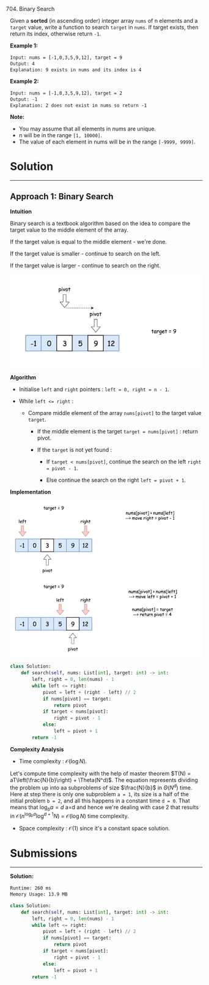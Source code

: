 704. Binary Search

Given a **sorted** (in ascending order) integer array `nums` of n elements and a `target` value, write a function to search `target` in `nums`. If target exists, then return its index, otherwise return `-1`.


**Example 1:**
```
Input: nums = [-1,0,3,5,9,12], target = 9
Output: 4
Explanation: 9 exists in nums and its index is 4
```

**Example 2:**
```
Input: nums = [-1,0,3,5,9,12], target = 2
Output: -1
Explanation: 2 does not exist in nums so return -1
```

**Note:**

* You may assume that all elements in nums are unique.
* n will be in the range `[1, 10000]`.
* The value of each element in nums will be in the range `[-9999, 9999]`.

# Solution
---
## Approach 1: Binary Search
**Intuition**

Binary search is a textbook algorithm based on the idea to compare the target value to the middle element of the array.

If the target value is equal to the middle element - we're done.

If the target value is smaller - continue to search on the left.

If the target value is larger - continue to search on the right.

![704_search.png](img/704_search.png)

**Algorithm**

* Initialise `left` and `right` pointers : `left = 0, right = n - 1`.

* While `left <= right` :

    * Compare middle element of the array `nums[pivot]` to the target value `target`.

        * If the middle element is the target `target = nums[pivot]` : return pivot.

        * If the `target` is not yet found :

            * If `target < nums[pivot]`, continue the search on the left `right = pivot - 1`.

            * Else continue the search on the right `left = pivot + 1`.

**Implementation**

![704_1_1.png](img/704_1_1.png)
![704_1_2.png](img/704_1_2.png)

```python
class Solution:
    def search(self, nums: List[int], target: int) -> int:
        left, right = 0, len(nums) - 1
        while left <= right:
            pivot = left + (right - left) // 2
            if nums[pivot] == target:
                return pivot
            if target < nums[pivot]:
                right = pivot - 1
            else:
                left = pivot + 1
        return -1
```

**Complexity Analysis**

* Time complexity : $\mathcal{O}(\log N)$.

Let's compute time complexity with the help of master theorem $T(N) = aT\left(\frac{N}{b}\right) + \Theta(N^d)$. The equation represents dividing the problem up into aa subproblems of size $\frac{N}{b}$ in $\Theta(N^d)$ time. Here at step there is only one subproblem `a = 1`, its size is a half of the initial problem `b = 2`, and all this happens in a constant time `d = 0`. That means that $\log_b{a} = d$ a=d and hence we're dealing with case 2 that results in $\mathcal{O}(n^{\log_b{a}} \log^{d + 1} N)$ = $\mathcal{O}(\log N)$ time complexity.

* Space complexity : $\mathcal{O}(1)$ since it's a constant space solution.

# Submissions
---
**Solution:**
```
Runtime: 260 ms
Memory Usage: 13.9 MB
```
```python
class Solution:
    def search(self, nums: List[int], target: int) -> int:
        left, right = 0, len(nums) - 1
        while left <= right:
            pivot = left + (right - left) // 2
            if nums[pivot] == target:
                return pivot
            if target < nums[pivot]:
                right = pivot - 1
            else:
                left = pivot + 1
        return -1
```